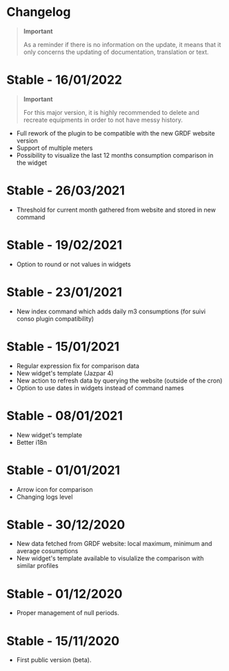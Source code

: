 # Changelog 

>**Important**
>
>As a reminder if there is no information on the update, it means that it only concerns the updating of documentation, translation or text.

# Stable - 16/01/2022
>**Important**
>
>For this major version, it is highly recommended to delete and recreate equipments in order to not have messy history.
- Full rework of the plugin to be compatible with the new GRDF website version
- Support of multiple meters 
- Possibility to visualize the last 12 months consumption comparison in the widget

# Stable - 26/03/2021
- Threshold for current month gathered from website and stored in new command

# Stable - 19/02/2021
- Option to round or not values in widgets

# Stable - 23/01/2021
- New index command which adds daily m3 consumptions (for suivi conso plugin compatibility)

# Stable - 15/01/2021
- Regular expression fix for comparison data
- New widget's template (Jazpar 4)
- New action to refresh data by querying the website (outside of the cron)
- Option to use dates in widgets instead of command names

# Stable - 08/01/2021
- New widget's template
- Better i18n

# Stable - 01/01/2021
- Arrow icon for comparison
- Changing logs level

# Stable - 30/12/2020
- New data fetched from GRDF website: local maximum, minimum and average cosumptions
- New widget's template available to visulalize the comparison with similar profiles

# Stable - 01/12/2020
- Proper management of null periods.

# Stable - 15/11/2020
- First public version (beta).
